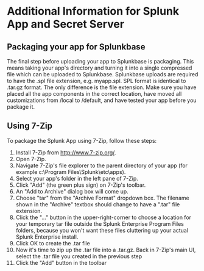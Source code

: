 [title]: # (Additional Information)
[tags]: # (introduction)
[priority]: # (500)
# Additional Information for Splunk App and Secret Server

## Packaging your app for Splunkbase

The final step before uploading your app to Splunkbase is packaging. This means taking your app's directory and turning it into a single compressed file which can be uploaded to Splunkbase. Splunkbase uploads are required to have the .spl file extension, e.g. myapp.spl. SPL format is identical to .tar.gz format. The only difference is the file extension. Make sure you have placed all the app components in the correct location, have moved all customizations from /local to /default, and have tested your app before you package it.

## Using 7-Zip

To package the Splunk App using 7-Zip, follow these steps:
1. Install 7-Zip from http://www.7-zip.org/.
1. Open 7-Zip.
1. Navigate 7-Zip's file explorer to the parent directory of your app (for example c:\Program Files\Splunk\etc\apps).
1. Select your app's folder in the left pane of 7-Zip.
1. Click "Add" (the green plus sign) on 7-Zip's toolbar.
1. An "Add to Archive" dialog box will come up.
1. Choose "tar" from the "Archive Format" dropdown box. The filename shown in the "Archive" textbox should change to have a ".tar" file extension.
1. Click the "..." button in the upper-right-corner to choose a location for your temporary tar file outside the Splunk Enterprise Program Files folders, because you won't want these files cluttering up your actual Splunk Enterprise install.
1. Click OK to create the .tar file
1. Now it's time to zip up the .tar file into a .tar.gz. Back in 7-Zip's main UI, select the .tar file you created in the previous step
1. Click the "Add" button in the toolbar
